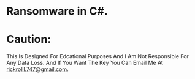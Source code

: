# Ransomware in C#.
# Caution: 
This Is Designed For Edcational Purposes And I Am Not Responsible For Any Data Loss. 
And If You Want The Key You Can Email Me At rickrolll.747@gmail.com.
